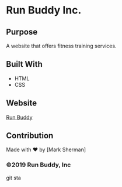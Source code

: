 # Run Buddy Inc.

## Purpose
A website that offers fitness training services.

## Built With
* HTML
* CSS

## Website
[Run Buddy](https://marksherm04.github.io/run-buddy/ "Run Buddy")

## Contribution
Made with ❤️ by [Mark Sherman]

### ©️2019 Run Buddy, Inc 
git sta